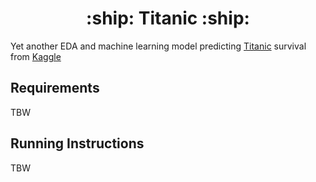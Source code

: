 <h1 align="center"> :ship: Titanic :ship: </h1>

Yet another EDA and machine learning model predicting
[Titanic](https://en.wikipedia.org/wiki/Titanic) survival
from [Kaggle](https://www.kaggle.com/competitions/titanic)

## Requirements
TBW

## Running Instructions
TBW
